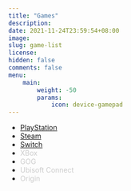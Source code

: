 ```yaml
---
title: "Games"
description: 
date: 2021-11-24T23:59:54+08:00
image: 
slug: game-list
license: 
hidden: false
comments: false
menu:
    main:
        weight: -50
        params: 
            icon: device-gamepad
---
```


- [PlayStation](/ps-games)
- [Steam](/steam-games)
- [Switch](/switch-games)
- <span style="color:#cccccc">XBox</span>
- <span style="color:#cccccc">GOG</span>
- <span style="color:#cccccc">Ubisoft Connect</span>
- <span style="color:#cccccc">Origin</span>
